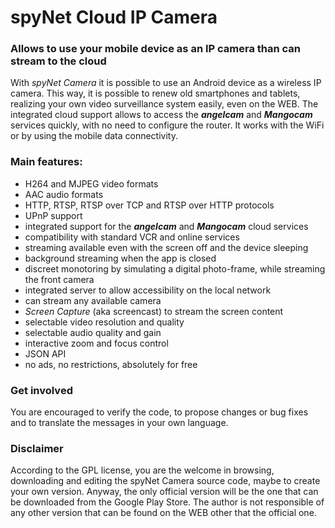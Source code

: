 # spyNet Cloud IP Camera

### Allows to use your mobile device as an IP camera than can stream to the cloud

With *spyNet Camera* it is possible to use an Android device as a wireless IP camera.
This way, it is possible to renew old smartphones and tablets, realizing your own video surveillance system easily, even on the WEB. 
The integrated cloud support allows to access the ***angelcam*** and ***Mangocam*** services quickly, 
with no need to configure the router. 
It works with the WiFi or by using the mobile data connectivity.

### Main features:

* H264 and MJPEG video formats
* AAC audio formats
* HTTP, RTSP, RTSP over TCP and RTSP over HTTP protocols
* UPnP support
* integrated support for the ***angelcam*** and ***Mangocam*** cloud services
* compatibility with standard VCR and online services
* streaming available even with the screen off and the device sleeping
* background streaming when the app is closed
* discreet monotoring by simulating a digital photo-frame, while streaming the front camera
* integrated server to allow accessibility on the local network
* can stream any available camera
* *Screen Capture* (aka screencast) to stream the screen content
* selectable video resolution and quality
* selectable audio quality and gain
* interactive zoom and focus control
* JSON API
* no ads, no restrictions, absolutely for free

### Get involved

You are encouraged to verify the code, to propose changes or bug fixes and to translate the messages in your own language.

### Disclaimer

According to the GPL license, you are the welcome in browsing, downloading and editing the spyNet Camera source code, maybe to create your own version. Anyway, the only official version will be the one that can be downloaded from the Google Play Store. The author is not responsible of any other version that can be found on the WEB other that the official one.
